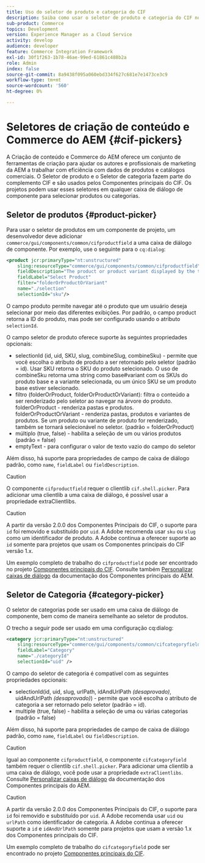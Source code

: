 ```yaml
---
title: Uso do seletor de produto e categoria do CIF
description: Saiba como usar o seletor de produto e categoria do CIF nos componentes de comércio do cliente para apoiar autores e profissionais de marketing a trabalhar com eficiência com dados de produtos e catálogos de comércio.
sub-product: Commerce
topics: Development
version: Experience Manager as a Cloud Service
activity: develop
audience: developer
feature: Commerce Integration Framework
exl-id: 30f1f263-1b78-46ae-99ed-61861c488b2a
role: Admin
index: false
source-git-commit: 8a9438f095a060ebd334f627c681e7e1473ce3c9
workflow-type: tm+mt
source-wordcount: '560'
ht-degree: 0%

---
```


# Seletores de criação de conteúdo e Commerce do AEM {#cif-pickers}

A Criação de conteúdo e Commerce do AEM oferece um conjunto de ferramentas de criação para ajudar os autores e profissionais de marketing da AEM a trabalhar com eficiência com dados de produtos e catálogos comerciais. O Seletor de produto e o Seletor de categoria fazem parte do complemento CIF e são usados pelos Componentes principais do CIF. Os projetos podem usar esses seletores em qualquer caixa de diálogo de componente para selecionar produtos ou categorias.

## Seletor de produtos {#product-picker}

Para usar o seletor de produtos em um componente de projeto, um desenvolvedor deve adicionar `commerce/gui/components/common/cifproductfield` a uma caixa de diálogo de componente. Por exemplo, use o seguinte para o `cq:dialog`:

```xml
<product jcr:primaryType="nt:unstructured"
    sling:resourceType="commerce/gui/components/common/cifproductfield"
    fieldDescription="The product or product variant displayed by the teaser"
    fieldLabel="Select Product"
    filter="folderOrProductOrVariant"
    name="./selection"
    selectionId="sku"/>
```

O campo produto permite navegar até o produto que um usuário deseja selecionar por meio das diferentes exibições. Por padrão, o campo product retorna a ID do produto, mas pode ser configurado usando o atributo `selectionId`.

O campo seletor de produto oferece suporte às seguintes propriedades opcionais:

- selectionId (id, uid, SKU, slug, combineSlug, combineSku) - permite que você escolha o atributo de produto a ser retornado pelo seletor (padrão = id). Usar SKU retorna o SKU do produto selecionado. O uso de combineSku retorna uma string como base#variant com os SKUs do produto base e a variante selecionada, ou um único SKU se um produto base estiver selecionado.
- filtro (folderOrProduct, folderOrProductOrVariant): filtra o conteúdo a ser renderizado pelo seletor ao navegar na árvore do produto. folderOrProduct - renderiza pastas e produtos. folderOrProductOrVariant - renderiza pastas, produtos e variantes de produtos. Se um produto ou variante de produto for renderizado, também se tornará selecionável no seletor. (padrão = folderOrProduct)
- múltiplo (true, false) - habilita a seleção de um ou vários produtos (padrão = false)
- emptyText - para configurar o valor de texto vazio do campo do seletor

Além disso, há suporte para propriedades de campo de caixa de diálogo padrão, como `name`, `fieldLabel` ou `fieldDescription`.

>[!CAUTION]
>
>O componente `cifproductfield` requer o clientlib `cif.shell.picker`. Para adicionar uma clientlib a uma caixa de diálogo, é possível usar a propriedade extraClientlibs.

>[!CAUTION]
>
>A partir da versão 2.0.0 dos Componentes Principais do CIF, o suporte para `id` foi removido e substituído por `uid`. A Adobe recomenda usar `sku` ou `slug` como um identificador de produto. A Adobe continua a oferecer suporte ao `id` somente para projetos que usam os Componentes principais do CIF versão 1.x.

Um exemplo completo de trabalho do `cifproductfield` pode ser encontrado no projeto [Componentes principais do CIF](https://github.com/adobe/aem-core-cif-components/blob/master/ui.apps/src/main/content/jcr_root/apps/core/cif/components/commerce/productteaser/v1/productteaser/_cq_dialog/.content.xml). Consulte também [Personalizar caixas de diálogo](https://experienceleague.adobe.com/docs/experience-manager-core-components/using/developing/customizing.html#customizing-dialogs) da documentação dos Componentes principais do AEM.

## Seletor de Categoria {#category-picker}

O seletor de categorias pode ser usado em uma caixa de diálogo de componente, bem como de maneira semelhante ao seletor de produtos.

O trecho a seguir pode ser usado em uma configuração cq:dialog:

```xml
<category jcr:primaryType="nt:unstructured" 
    sling:resourceType="commerce/gui/components/common/cifcategoryfield" 
    fieldLabel="Category" 
    name="./categoryId" 
    selectionId="uid" />
```

O campo do seletor de categoria é compatível com as seguintes propriedades opcionais:

- selectionId(id, uid, slug, urlPath, idAndUrlPath _(desaprovado)_, uidAndUrlPath _(desaprovado)_) - permite que você escolha o atributo de categoria a ser retornado pelo seletor (padrão = id).
- multiple (true, false) - habilita a seleção de uma ou várias categorias (padrão = false)

Além disso, há suporte para propriedades de campo de caixa de diálogo padrão, como `name`, `fieldLabel` ou `fieldDescription`.

>[!CAUTION]
>
>Igual ao componente `cifproductfield`, o componente `cifcategoryfield` também requer o clientlib `cif.shell.picker`. Para adicionar uma clientlib a uma caixa de diálogo, você pode usar a propriedade `extraClientlibs`. Consulte [Personalizar caixas de diálogo](https://experienceleague.adobe.com/docs/experience-manager-core-components/using/developing/customizing.html#customizing-dialogs) da documentação dos Componentes principais do AEM.

>[!CAUTION]
>
>A partir da versão 2.0.0 dos Componentes Principais do CIF, o suporte para `id` foi removido e substituído por `uid`. A Adobe recomenda usar `uid` ou `urlPath` como identificador de categoria. A Adobe continua a oferecer suporte a `id` e `idAndUrlPath` somente para projetos que usam a versão 1.x dos Componentes principais do CIF.

Um exemplo completo de trabalho do `cifcategoryfield` pode ser encontrado no projeto [Componentes principais do CIF](https://github.com/adobe/aem-core-cif-components/blob/master/ui.apps/src/main/content/jcr_root/apps/core/cif/components/commerce/featuredcategorylist/v1/featuredcategorylist/_cq_dialog/.content.xml).
